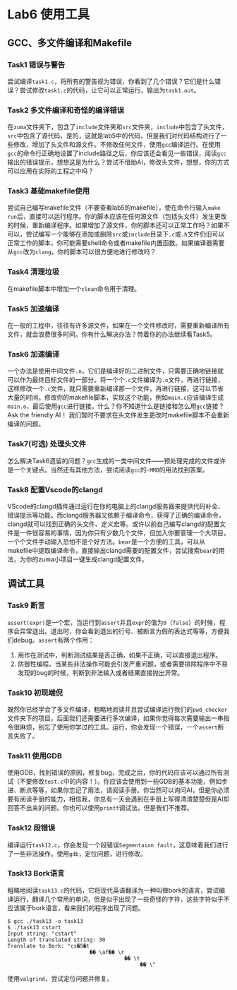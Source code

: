 # Lab6 使用工具

## GCC、多文件编译和Makefile

### Task1 错误与警告

尝试编译`task1.c`，将所有的警告视为错误，你看到了几个错误？它们是什么错误？尝试修改`task1.c`的代码，让它可以正常运行，输出为`task1.out`。

### Task2 多文件编译和奇怪的编译错误

在`zuma`文件夹下，包含了`include`文件夹和`src`文件夹，`include`中包含了头文件，`src`中包含了源代码，是的，这就是lab5中的代码，但是我们对代码结构进行了一些修改，增加了头文件和源文件。不修改任何文件，使用`gcc`编译运行。在使用`gcc`的命令行正确地设置了include路径之后，你应该还会看见一些错误，阅读`gcc`输出的错误提示，想想这是为什么？尝试不借助AI，修改头文件，想想，你的方式可以应用在实际的工程之中吗？

### Task3 基础makefile使用

尝试自己编写makefile文件（不要查看lab5的makefile），使在命令行输入`make run`后，直接可以运行程序。你的脚本应该在任何源文件（包括头文件）发生更改的时候，重新编译程序。如果增加了源文件，你的脚本还可以正常工作吗？如果不可以，尝试编写一个能够在添加或删除`src`或`include`目录下`.c`或`.h`文件仍旧可以正常工作的脚本，你可能需要shell命令或者makefile内置函数。如果编译器需要从`gcc`改为`clang`，你的脚本可以很方便地进行修改吗？

### Task4 清理垃圾

在makefile脚本中增加一个`clean`命令用于清理。

### Task5 加速编译

在一般的工程中，往往有许多源文件，如果在一个文件修改时，需要重新编译所有文件，就会浪费很多时间。你有什么解决办法？带着你的办法继续看Task5。

### Task6 加速编译

一个办法是使用中间文件`.o`，它们是编译好的二进制文件，只需要正确地链接就可以作为最终目标文件的一部分。将一个个`.c`文件编译为`.o`文件，再进行链接，这样修改一个`.c`文件，就只需要重新编译那一个文件，再进行链接，这可以节省大量的时间。修改你的makefile脚本，实现这个功能，例如`main.c`应该编译生成`main.o`，最后使用`gcc`进行链接。什么？你不知道什么是链接和怎么用`gcc`链接？Ask the friendly AI！ 我们暂时不要求在头文件发生更改时makefile脚本不会重新编译的问题。

### Task7(可选) 处理头文件

怎么解决Task6遗留的问题？`gcc`生成的一类中间文件——预处理完成的文件或许是一个关键点。当然还有其他方法，尝试阅读`gcc`的`-MMD`的用法找到答案。

### Task8 配置Vscode的clangd

VScode的clangd插件通过运行在你的电脑上的clangd服务器来提供代码补全、错误提示等功能。而clangd服务器又依赖于编译命令，获得了正确的编译命令，clangd就可以找到正确的头文件、定义宏等。或许以前自己编写clangd的配置文件是一件很容易的事情，因为你只有少数几个文件，但加入你要管理一个大项目，一个个文件手动输入恐怕不是个好方法。`bear`是一个方便的工具，可以从makefile中提取编译命令，直接输出clangd需要的配置文件，尝试搜索`bear`的用法，为你的zuma小项目一键生成clangd配置文件。

## 调试工具

### Task9 断言

`assert(expr)`是一个宏，当运行到`assert`并且`expr`的值为`0`（`false`）的时候，程序会异常退出。退出时，你会看到退出的行号、被断言为假的表达式等等，方便我们debug。`assert`有两个作用：

1. 用作在测试中，判断测试结果是否正确，如果不正确，可以直接退出程序。
2. 防御性编程。当某些非法操作可能会引发严重问题，或者需要排除程序中不易发现的bug的时候，判断到非法输入或者结果直接抛出异常。

### Task10 初现端倪

既然你已经学会了多文件编译，粗略地阅读并且尝试编译运行我们的`pwd_checker`文件夹下的项目，后面我们还需要进行多次编译，如果你觉得每次需要输出一串指令很麻烦，别忘了使用你学过的工具。运行，你会发现一个错误，一个`assert`断言失败了。

### Task11 使用GDB

使用GDB，找到错误的原因，修复bug，完成之后，你的代码应该可以通过所有测试（不要修改`test.c`中的内容！）。你应该会使用到一些GDB的基本功能，例如步进、断点等等，如果你忘记了用法，请阅读手册。你当然可以询问AI，但是你必须要有阅读手册的能力，相信我，你总有一天会遇到在手册上写得清清楚楚但是AI却回答不出来的问题。你也可以使用`printf`调试法，但是我们不推荐。

### Task12 段错误

编译运行`task12.c`，你会发现一个段错误`Segmentaion fault`，这意味着我们进行了一些非法操作。使用`gdb`，定位问题，进行修改。

### Task13 Bork语言

粗略地阅读`task13.c`的代码，它将现代英语翻译为一种叫做bork的语言，尝试编译运行，翻译几个常用的单词，但是似乎出现了一些奇怪的字符，这些字符似乎不应该属于bork语言，看来我们的程序出现了问题。

```shell
$ gcc ./task13 -o task13
$ ./task13 cstart
Input string: "cstart"
Length of translated string: 30
Translate to Bork: "cs�S�t
                          �� \af�� \r
                                     �� \t
                                          �� \"
```

使用`valgrind`，尝试定位问题并修复。
